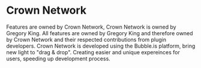 # Crown Network
Features are owned by Crown Network, Crown Network is owned by Gregory King. All features are owned by Gregory King and therefore owned by Crown Network and their respected contributions from plugin developers. Crown Network is developed using the Bubble.is platform, bring new light to "drag & drop". Creating easier and unique expereinces for users, speeding up development process.
